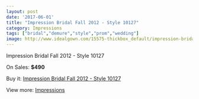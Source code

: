 ```yaml
---
layout: post
date: '2017-06-01'
title: "Impression Bridal Fall 2012 - Style 10127"
category: Impressions
tags: ["bridal","demure","style","prom","wedding"]
image: http://www.idealgown.com/15575-thickbox_default/impression-bridal-fall-2012-style-10127.jpg
---
```

Impression Bridal Fall 2012 - Style 10127

On Sales: **$490**
<a href="https://www.idealgown.com/en/impressions/6221-impression-bridal-fall-2012-style-10127.html"><amp-img layout="responsive" width="600" height="600" src="//www.idealgown.com/15575-thickbox_default/impression-bridal-fall-2012-style-10127.jpg" alt="Impression Bridal Fall 2012 - Style 10127 0" /></a>
<a href="https://www.idealgown.com/en/impressions/6221-impression-bridal-fall-2012-style-10127.html"><amp-img layout="responsive" width="600" height="600" src="//www.idealgown.com/15577-thickbox_default/impression-bridal-fall-2012-style-10127.jpg" alt="Impression Bridal Fall 2012 - Style 10127 1" /></a>
<a href="https://www.idealgown.com/en/impressions/6221-impression-bridal-fall-2012-style-10127.html"><amp-img layout="responsive" width="600" height="600" src="//www.idealgown.com/15576-thickbox_default/impression-bridal-fall-2012-style-10127.jpg" alt="Impression Bridal Fall 2012 - Style 10127 2" /></a>

Buy it: [Impression Bridal Fall 2012 - Style 10127](https://www.idealgown.com/en/impressions/6221-impression-bridal-fall-2012-style-10127.html "Impression Bridal Fall 2012 - Style 10127")

View more: [Impressions](https://www.idealgown.com/en/91-impressions "Impressions")
